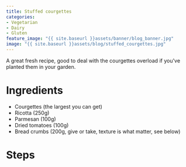 ```yaml
---
title: Stuffed courgettes
categories:
- Vegetarian
- Dairy
- Gluten
feature_image: "{{ site.baseurl }}assets/banner/blog_banner.jpg"
image: "{{ site.baseurl }}assets/blog/stuffed_courgettes.jpg"
---
```


A great fresh recipe, good to deal with the courgettes overload if you've planted them in your garden.

<!-- more -->

# Ingredients
- Courgettes (the largest you can get)
- Ricotta (250g)
- Parmesan (100g)
- Dried tomatoes (100g)
- Bread crumbs (200g, give or take, texture is what matter, see below)

# Steps

